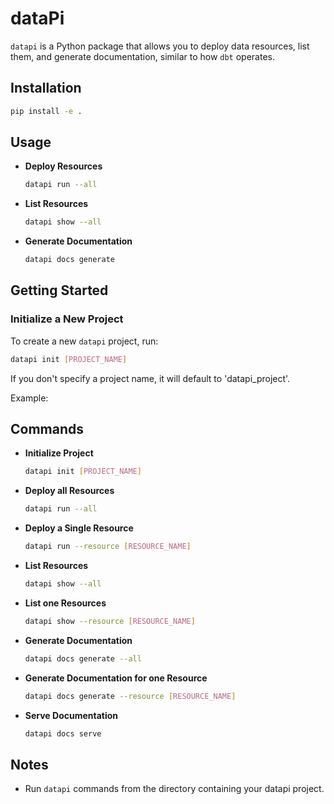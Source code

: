 # dataPi

`datapi` is a Python package that allows you to deploy data resources, list them, and generate documentation, similar to how `dbt` operates.

## Installation
```bash
pip install -e .
```

## Usage

- **Deploy Resources**

  ```bash
  datapi run --all
  ```

- **List Resources**

  ```bash
  datapi show --all
  ```

- **Generate Documentation**

  ```bash
  datapi docs generate
  ```

## Getting Started

### Initialize a New Project

To create a new `datapi` project, run:

```bash
datapi init [PROJECT_NAME]
```

If you don't specify a project name, it will default to 'datapi_project'.

Example:

## Commands

- **Initialize Project**

  ```bash
  datapi init [PROJECT_NAME]
  ```

- **Deploy all Resources**

  ```bash
  datapi run --all
  ```

- **Deploy a Single Resource**

  ```bash
  datapi run --resource [RESOURCE_NAME]
  ```


- **List Resources**

  ```bash
  datapi show --all
  ```

- **List one Resources**

  ```bash
  datapi show --resource [RESOURCE_NAME]
  ```

- **Generate Documentation**

  ```bash
  datapi docs generate --all
  ```

- **Generate Documentation for one Resource**

  ```bash
  datapi docs generate --resource [RESOURCE_NAME]
  ```

- **Serve Documentation**

  ```bash
  datapi docs serve
  ```  

## Notes

- Run `datapi` commands from the directory containing your datapi project.
